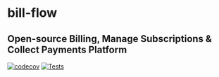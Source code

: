 # bill-flow

## Open-source Billing, Manage Subscriptions & Collect Payments Platform

[![codecov](https://codecov.io/gh/raulodev/bill-flow/graph/badge.svg?token=76FS3T48LL)](https://codecov.io/gh/raulodev/bill-flow)
[![Tests](https://github.com/raulodev/bill-flow/actions/workflows/python-app.yml/badge.svg)](https://github.com/raulodev/bill-flow/actions/workflows/python-app.yml)

